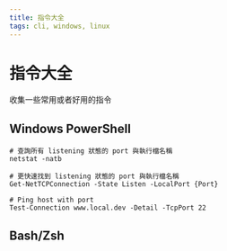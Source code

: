 ```yaml
---
title: 指令大全
tags: cli, windows, linux
---
```


# 指令大全

收集一些常用或者好用的指令

## Windows PowerShell

    # 查詢所有 listening 狀態的 port 與執行檔名稱
    netstat -natb
    
    # 更快速找到 listening 狀態的 port 與執行檔名稱
    Get-NetTCPConnection -State Listen -LocalPort {Port}
    
    # Ping host with port
    Test-Connection www.local.dev -Detail -TcpPort 22
    

## Bash/Zsh
